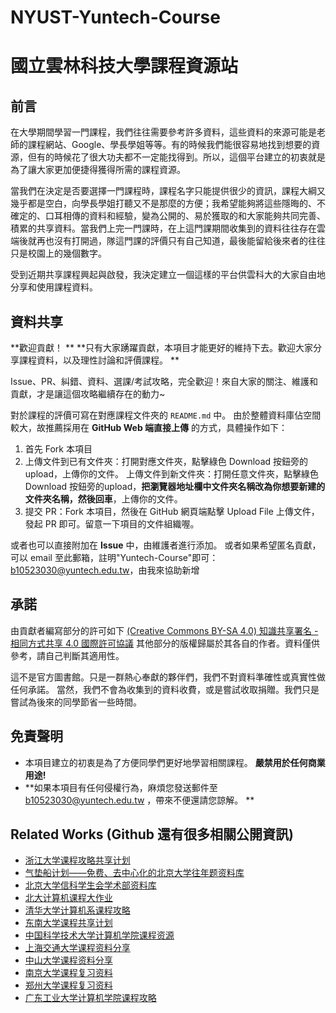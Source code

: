 # NYUST-Yuntech-Course

# 國立雲林科技大學課程資源站

## 前言

在大學期間學習一門課程，我們往往需要參考許多資料，這些資料的來源可能是老師的課程網站、Google、學長學姐等等。有的時候我們能很容易地找到想要的資源，但有的時候花了很大功夫都不一定能找得到。所以，這個平台建立的初衷就是為了讓大家更加便捷得獲得所需的課程資源。

當我們在決定是否要選擇一門課程時，課程名字只能提供很少的資訊，課程大綱又幾乎都是空白，向學長學姐打聽又不是那麼的方便；我希望能夠將這些隱晦的、不確定的、口耳相傳的資料和經驗，變為公開的、易於獲取的和大家能夠共同完善、積累的共享資料。當我們上完一門課時，在上這門課期間收集到的資料往往存在雲端後就再也沒有打開過，隊這門課的評價只有自己知道，最後能留給後來者的往往只是校園上的幾個數字。

受到近期共享課程興起與啟發，我決定建立一個這樣的平台供雲科大的大家自由地分享和使用課程資料。

## 資料共享

**歡迎貢獻！ **
**只有大家踴躍貢獻，本項目才能更好的維持下去。歡迎大家分享課程資料，以及理性討論和評價課程。 **

Issue、PR、糾錯、資料、選課/考試攻略，完全歡迎！來自大家的關注、維護和貢獻，才是讓這個攻略繼續存在的動力~

對於課程的評價可寫在對應課程文件夾的 `README.md` 中。
由於整體資料庫佔空間較大，故推薦採用在 **GitHub Web 端直接上傳** 的方式，具體操作如下：

1. 首先 Fork 本項目
2. 上傳文件到已有文件夾：打開對應文件夾，點擊綠色 Download 按鈕旁的 upload，上傳你的文件。
   上傳文件到新文件夾：打開任意文件夾，點擊綠色Download 按鈕旁的upload，**把瀏覽器地址欄中文件夾名稱改為你想要新建的文件夾名稱，然後回車**，上傳你的文件。
3. 提交 PR：Fork 本項目，然後在 GitHub 網頁端點擊 Upload File 上傳文件，發起 PR 即可。留意一下項目的文件組織喔。

或者也可以直接附加在 **Issue** 中，由維護者進行添加。
或者如果希望匿名貢獻，可以 email 至此郵箱，註明"Yuntech-Course"即可：b10523030@yuntech.edu.tw，由我來協助新增

## 承諾

由貢獻者編寫部分的許可如下
[(Creative Commons BY-SA 4.0) 知識共享署名 - 相同方式共享 4.0 國際許可協議](https://creativecommons.org/licenses/by-nc-sa/4.0/deed.zh)
其他部分的版權歸屬於其各自的作者。資料僅供參考，請自己判斷其適用性。

這不是官方圖書館。只是一群熱心奉獻的夥伴們，我們不對資料準確性或真實性做任何承諾。
當然，我們不會為收集到的資料收費，或是嘗試收取捐贈。我們只是嘗試為後來的同學節省一些時間。


## 免責聲明

- 本項目建立的初衷是為了方便同學們更好地學習相關課程。 **嚴禁用於任何商業用途!**
- **如果本項目有任何侵權行為，麻煩您發送郵件至 b10523030@yuntech.edu.tw ，帶來不便還請您諒解。 **

## Related Works (Github 還有很多相關公開資訊)

- [浙江大学课程攻略共享计划](https://github.com/QSCTech/zju-icicles)
- [气垫船计划——免费、去中心化的北京大学往年题资料库](https://github.com/martinwu42/project-hover)
- [北京大学信科学生会学术部资料库](https://github.com/EECS-PKU-XSB/Shared-learning-materials)
- [北大计算机课程大作业](https://github.com/tongtzeho/PKUCourse)
- [清华大学计算机系课程攻略](https://github.com/PKUanonym/REKCARC-TSC-UHT)
- [东南大学课程共享计划](https://github.com/zjdx1998/seucourseshare)
- [中国科学技术大学计算机学院课程资源](https://github.com/USTC-Resource/USTC-Course)
- [上海交通大学课程资料分享](https://github.com/CoolPhilChen/SJTU-Courses/)
- [中山大学课程资料分享](https://github.com/sysuexam/SYSU-Exam)
- [南京大学课程复习资料](https://github.com/idealclover/NJU-Review-Materials)
- [郑州大学课程复习资料](https://github.com/CooperNiu/ZZU-Courses-Resource)
- [广东工业大学计算机学院课程攻略](https://github.com/brenner8023/gdut-course)

